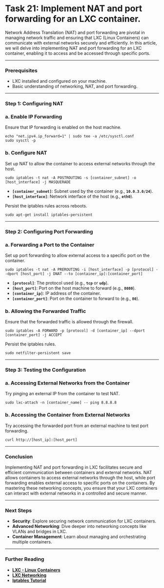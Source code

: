 # Task 21: Implement NAT and port forwarding for an LXC container.

Network Address Translation (NAT) and port forwarding are pivotal in managing network traffic and ensuring that LXC (Linux Containers) can communicate with external networks securely and efficiently. In this article, we will delve into implementing NAT and port forwarding for an LXC container, enabling it to access and be accessed through specific ports.

---

### Prerequisites

- LXC installed and configured on your machine.
- Basic understanding of networking, NAT, and port forwarding.

---

### Step 1: Configuring NAT

### **a. Enable IP Forwarding**

Ensure that IP forwarding is enabled on the host machine.

```
echo "net.ipv4.ip_forward=1" | sudo tee -a /etc/sysctl.conf
sudo sysctl -p
```

### **b. Configure NAT**

Set up NAT to allow the container to access external networks through the host.

```
sudo iptables -t nat -A POSTROUTING -s [container_subnet] -o [host_interface] -j MASQUERADE
```

- **`[container_subnet]`**: Subnet used by the container (e.g., **`10.0.3.0/24`**).
- **`[host_interface]`**: Network interface of the host (e.g., **`eth0`**).

Persist the iptables rules across reboots.

```
sudo apt-get install iptables-persistent
```

---

### Step 2: Configuring Port Forwarding

### **a. Forwarding a Port to the Container**

Set up port forwarding to allow external access to a specific port on the container.

```
sudo iptables -t nat -A PREROUTING -i [host_interface] -p [protocol] --dport [host_port] -j DNAT --to [container_ip]:[container_port]
```

- **`[protocol]`**: The protocol used (e.g., **`tcp`** or **`udp`**).
- **`[host_port]`**: Port on the host machine to forward (e.g., **`8080`**).
- **`[container_ip]`**: IP address of the container.
- **`[container_port]`**: Port on the container to forward to (e.g., **`80`**).

### **b. Allowing the Forwarded Traffic**

Ensure that the forwarded traffic is allowed through the firewall.

```
sudo iptables -A FORWARD -p [protocol] -d [container_ip] --dport [container_port] -j ACCEPT
```

Persist the iptables rules.

```
sudo netfilter-persistent save
```

---

### Step 3: Testing the Configuration

### **a. Accessing External Networks from the Container**

Try pinging an external IP from the container to test NAT.

```
sudo lxc-attach -n [container_name] -- ping 8.8.8.8
```

### **b. Accessing the Container from External Networks**

Try accessing the forwarded port from an external machine to test port forwarding.

```
curl http://[host_ip]:[host_port]
```

---

### Conclusion

Implementing NAT and port forwarding in LXC facilitates secure and efficient communication between containers and external networks. NAT allows containers to access external networks through the host, while port forwarding enables external access to specific ports on the containers. By mastering these networking concepts, you ensure that your LXC containers can interact with external networks in a controlled and secure manner.

---

### Next Steps

- **Security**: Explore securing network communication for LXC containers.
- **Advanced Networking**: Dive deeper into networking concepts like VLANs and bridges in LXC.
- **Container Management**: Learn about managing and orchestrating multiple containers.

---

### Further Reading

- **[LXC - Linux Containers](https://linuxcontainers.org/)**
- **[LXC Networking](https://linuxcontainers.org/lxc/manpages/man5/lxc.container.conf.5.html)**
- **[Iptables Tutorial](https://www.frozentux.net/iptables-tutorial/iptables-tutorial.html)**